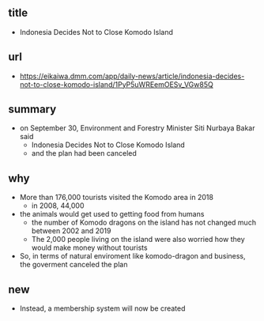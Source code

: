 ## title
- Indonesia Decides Not to Close Komodo Island

## url
- https://eikaiwa.dmm.com/app/daily-news/article/indonesia-decides-not-to-close-komodo-island/1PyP5uWREemOESv_VGw85Q

## summary
- on September 30, Environment and Forestry Minister Siti Nurbaya Bakar said
	- Indonesia Decides Not to Close Komodo Island
	- and the plan had been canceled

## why
- More than 176,000 tourists visited the Komodo area in 2018
	- in 2008, 44,000
- the animals would get used to getting food from humans
	- the number of Komodo dragons on the island has not changed much between 2002 and 2019
	- The 2,000 people living on the island were also worried how they would make money without tourists
- So, in terms of natural enviroment like komodo-dragon and business, the goverment canceled the plan

## new
- Instead, a membership system will now be created
